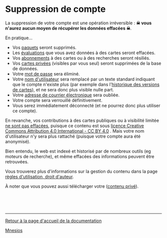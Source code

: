 ﻿# Suppression de compte

La suppression de votre compte est une opération irréversible : **☠ vous n'aurez aucun moyen de récupérer les données effacées ☠**.

En pratique...

- Vos [paquets](../deck) seront supprimés.
- Les [évaluations](../rating) que vous avez données à des cartes seront effacées.
- Vos [abonnements](../following) à des cartes ou à des recherches seront résiliés.
- Vos [cartes privées](../authoring#visibilit-des-cartes) (visibles par vous seul) seront supprimées de la base de données.
- Votre [mot de passe](../account#mot-de-passe) sera éliminé.
- Votre [nom d'utilisateur](../account) sera remplacé par un texte standard indiquant que le compte n'existe plus (par exemple dans l'[historique des versions de cartes](../card-history)), et ne sera donc plus visible nulle part.
- Votre [adresse de courrier électronique](../account) sera oubliée.
- Votre compte sera verrouillé définitivement.
- Vous serez immédiatement déconnecté (et ne pourrez donc plus utiliser ce compte).

En revanche, vos contributions à des cartes publiques ou à visibilité limitée [ne sont pas effacées](../rules#droit-à-l'effacement), puisque ce contenu est sous [licence Creative Commons Attribution 4.0 International - CC BY 4.0](https://creativecommons.org/licenses/by/4.0/deed.fr)&nbsp;<i class="fas fa-external-link-alt"></i>. Mais votre nom d'utilisateur n'y sera plus rattaché (puisque votre compte aura été anonymisé).

Bien entendu, le web est indexé et historisé par de nombreux outils (eg moteurs de recherche), et même effacées des informations peuvent être retrouvées.

Vous trouverez plus d'informations sur la gestion du contenu dans la page [règles d'utilisation, droit d'auteur](../rules).

À noter que vous pouvez aussi télécharger votre ([contenu privé](../rules#contenu-privé)).

<br/>
<br/>
<br/>

---

[Retour à la page d'accueil de la documentation](/)

[Mnesios](https://www.mnesios.com/)
